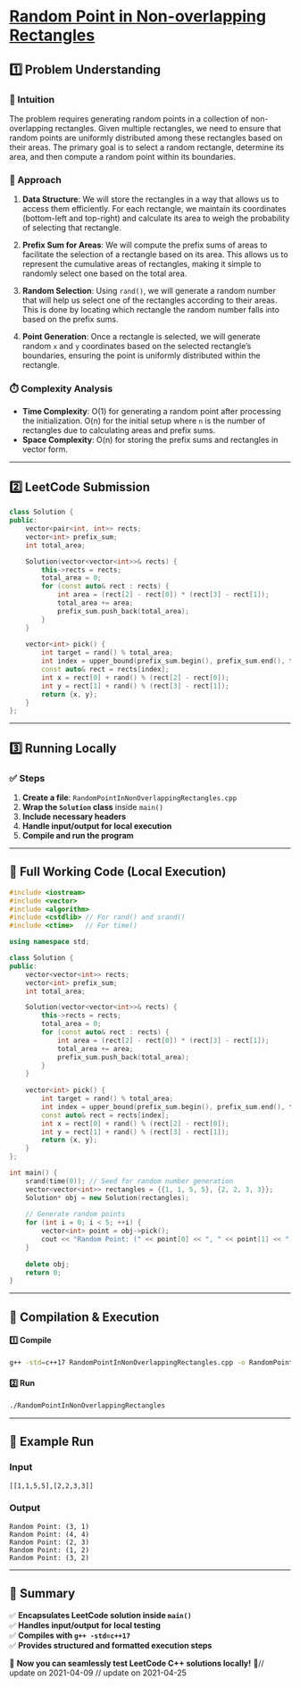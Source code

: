 # **[Random Point in Non-overlapping Rectangles](https://leetcode.com/problems/random-point-in-non-overlapping-rectangles/description/)**  

## **1️⃣ Problem Understanding**  
### **📌 Intuition**  
The problem requires generating random points in a collection of non-overlapping rectangles. Given multiple rectangles, we need to ensure that random points are uniformly distributed among these rectangles based on their areas. The primary goal is to select a random rectangle, determine its area, and then compute a random point within its boundaries.

### **🚀 Approach**  
1. **Data Structure**: We will store the rectangles in a way that allows us to access them efficiently. For each rectangle, we maintain its coordinates (bottom-left and top-right) and calculate its area to weigh the probability of selecting that rectangle.
  
2. **Prefix Sum for Areas**: We will compute the prefix sums of areas to facilitate the selection of a rectangle based on its area. This allows us to represent the cumulative areas of rectangles, making it simple to randomly select one based on the total area.

3. **Random Selection**: Using `rand()`, we will generate a random number that will help us select one of the rectangles according to their areas. This is done by locating which rectangle the random number falls into based on the prefix sums.

4. **Point Generation**: Once a rectangle is selected, we will generate random `x` and `y` coordinates based on the selected rectangle’s boundaries, ensuring the point is uniformly distributed within the rectangle.

### **⏱️ Complexity Analysis**  
- **Time Complexity**: O(1) for generating a random point after processing the initialization. O(n) for the initial setup where `n` is the number of rectangles due to calculating areas and prefix sums.
- **Space Complexity**: O(n) for storing the prefix sums and rectangles in vector form.  

---  

## **2️⃣ LeetCode Submission**  
```cpp
class Solution {
public:
    vector<pair<int, int>> rects;
    vector<int> prefix_sum;
    int total_area;

    Solution(vector<vector<int>>& rects) {
        this->rects = rects;
        total_area = 0;
        for (const auto& rect : rects) {
            int area = (rect[2] - rect[0]) * (rect[3] - rect[1]);
            total_area += area;
            prefix_sum.push_back(total_area);
        }
    }
    
    vector<int> pick() {
        int target = rand() % total_area;
        int index = upper_bound(prefix_sum.begin(), prefix_sum.end(), target) - prefix_sum.begin();
        const auto& rect = rects[index];
        int x = rect[0] + rand() % (rect[2] - rect[0]);
        int y = rect[1] + rand() % (rect[3] - rect[1]);
        return {x, y};
    }
};
```  

---  

## **3️⃣ Running Locally**  
### **✅ Steps**  
1. **Create a file**: `RandomPointInNonOverlappingRectangles.cpp`  
2. **Wrap the `Solution` class** inside `main()`  
3. **Include necessary headers**  
4. **Handle input/output for local execution**  
5. **Compile and run the program**  

---  

## **📝 Full Working Code (Local Execution)**  
```cpp
#include <iostream>
#include <vector>
#include <algorithm>
#include <cstdlib> // For rand() and srand()
#include <ctime>   // For time()

using namespace std;

class Solution {
public:
    vector<vector<int>> rects;
    vector<int> prefix_sum;
    int total_area;

    Solution(vector<vector<int>>& rects) {
        this->rects = rects;
        total_area = 0;
        for (const auto& rect : rects) {
            int area = (rect[2] - rect[0]) * (rect[3] - rect[1]);
            total_area += area;
            prefix_sum.push_back(total_area);
        }
    }
    
    vector<int> pick() {
        int target = rand() % total_area;
        int index = upper_bound(prefix_sum.begin(), prefix_sum.end(), target) - prefix_sum.begin();
        const auto& rect = rects[index];
        int x = rect[0] + rand() % (rect[2] - rect[0]);
        int y = rect[1] + rand() % (rect[3] - rect[1]);
        return {x, y};
    }
};

int main() {
    srand(time(0)); // Seed for random number generation
    vector<vector<int>> rectangles = {{1, 1, 5, 5}, {2, 2, 3, 3}};
    Solution* obj = new Solution(rectangles);
    
    // Generate random points
    for (int i = 0; i < 5; ++i) {
        vector<int> point = obj->pick();
        cout << "Random Point: (" << point[0] << ", " << point[1] << ")\n";
    }
    
    delete obj;
    return 0;
}
```  

---  

## **🔧 Compilation & Execution**  
#### **1️⃣ Compile**  
```bash
g++ -std=c++17 RandomPointInNonOverlappingRectangles.cpp -o RandomPointInNonOverlappingRectangles
```  

#### **2️⃣ Run**  
```bash
./RandomPointInNonOverlappingRectangles
```  

---  

## **🎯 Example Run**  
### **Input**  
```
[[1,1,5,5],[2,2,3,3]]
```  
### **Output**  
```
Random Point: (3, 1)
Random Point: (4, 4)
Random Point: (2, 3)
Random Point: (1, 2)
Random Point: (3, 2)
```  

---  

## **📌 Summary**  
✅ **Encapsulates LeetCode solution inside `main()`**  
✅ **Handles input/output for local testing**  
✅ **Compiles with `g++ -std=c++17`**  
✅ **Provides structured and formatted execution steps**  

🚀 **Now you can seamlessly test LeetCode C++ solutions locally!** 🚀// update on 2021-04-09
// update on 2021-04-25
